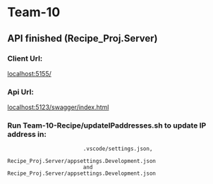 # Team-10

## API finished (Recipe_Proj.Server)

### Client Url:
[localhost:5155/](localhost:5155/)

### Api Url:
[localhost:5123/swagger/index.html](localhost:5123/swagger/index.html)



### Run Team-10-Recipe/updateIPaddresses.sh to update IP address in:
                            .vscode/settings.json, 
                            Recipe_Proj.Server/appsettings.Development.json
                            and Recipe_Proj.Server/appsettings.Development.json
